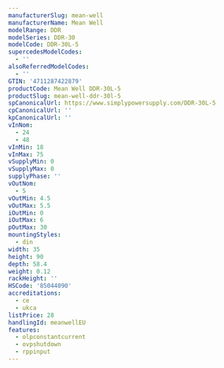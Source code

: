 ```yaml
---
manufacturerSlug: mean-well
manufacturerName: Mean Well
modelRange: DDR
modelSeries: DDR-30
modelCode: DDR-30L-5
supercedesModelCodes:
  - ''
alsoReferredModelCodes:
  - ''
GTIN: '4711287422879'
productCode: Mean Well DDR-30L-5
productSlug: mean-well-ddr-30l-5
spCanonicalUrl: https://www.simplypowersupply.com/DDR-30L-5
cpCanonicalUrl: ''
kpCanonicalUrl: ''
vInNom:
  - 24
  - 48
vInMin: 18
vInMax: 75
vSupplyMin: 0
vSupplyMax: 0
supplyPhase: ''
vOutNom:
  - 5
vOutMin: 4.5
vOutMax: 5.5
iOutMin: 0
iOutMax: 6
pOutMax: 30
mountingStyles:
  - din
width: 35
height: 90
depth: 58.4
weight: 0.12
rackHeight: ''
HSCode: '85044090'
accreditations:
  - ce
  - ukca
listPrice: 28
handlingId: meanwellEU
features:
  - olpconstantcurrent
  - ovpshutdown
  - rppinput
---
```


